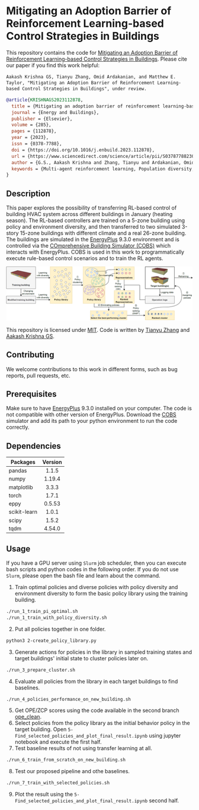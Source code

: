 # Mitigating an Adoption Barrier of Reinforcement Learning-based Control Strategies in Buildings

This repository contains the code for [Mitigating an Adoption Barrier of Reinforcement Learning-based Control Strategies in Buildings](#). Please cite our paper if you find this work helpful:
```
Aakash Krishna GS, Tianyu Zhang, Omid Ardakanian, and Matthew E. Taylor, "Mitigating an Adoption Barrier of Reinforcement Learning-based Control Strategies in Buildings", under review.
```
```Bibtex
@article{KRISHNAGS2023112878,
  title = {Mitigating an adoption barrier of reinforcement learning-based control strategies in buildings},
  journal = {Energy and Buildings},
  publisher = {Elsevier},
  volume = {285},
  pages = {112878},
  year = {2023},
  issn = {0378-7788},
  doi = {https://doi.org/10.1016/j.enbuild.2023.112878},
  url = {https://www.sciencedirect.com/science/article/pii/S0378778823001081},
  author = {G.S., Aakash Krishna and Zhang, Tianyu and Ardakanian, Omid and Taylor, Matthew E.},
  keywords = {Multi-agent reinforcement learning, Population diversity, Off-policy policy evaluation, Sim-to-real transfer}
}
```

## Description
This paper explores the possibility of transferring RL-based control of building HVAC system across different buildings in January (heating season). The RL-based controllers are trained on a 5-zone building using policy and environment diversity, and then transferred to two simulated 3-story 15-zone buildings with different climate and a real 26-zone building. The buildings are simulated in the [EnergyPlus](https://energyplus.net/) 9.3.0 environment and is controlled via the [COmprehensive Building Simulator (COBS)](https://github.com/sustainable-computing/COBS) which interacts with EnergyPlus. COBS is used in this work to programmatically execute rule-based control scenarios and to train the RL agents.

![workflow](workflow.png)

This repository is licensed under [MIT](https://github.com/sustainable-computing/COBS-joint-control/blob/master/LICENSE). 
Code is written by [Tianyu Zhang](https://github.com/skyu0221) and [Aakash Krishna GS](https://github.com/AakashSasikumar).

## Contributing
We welcome contributions to this work in different forms, such as bug reports, pull requests, etc.

## Prerequisites
Make sure to have [EnergyPlus](https://energyplus.net/) 9.3.0 installed on your computer. The code is not compatible with other version of EnergyPlus. Download the [COBS](https://github.com/sustainable-computing/COBS) simulator and add its path to your python environment to run the code correctly.

## Dependencies

| Packages     | Version |
|--------------|:-------:| 
| pandas       |  1.1.5  |
| numpy        | 1.19.4  |
| matplotlib   |  3.3.3  |
| torch        |  1.7.1  |
| eppy         | 0.5.53  |
| scikit-learn |  1.0.1  |
| scipy        |  1.5.2  |
| tqdm         | 4.54.0  |

## Usage
If you have a GPU server using `Slurm` job scheduler, then you can execute bash scripts and python codes in the following order. If you do not use `Slurm`, please open the bash file and learn about the command.
1. Train optimal policies and diverse policies with policy diversity and environment diversity to form the basic policy library using the training building.
```bash
./run_1_train_pi_optimal.sh
./run_1_train_with_policy_diversity.sh
```
2. Put all policies together in one folder.
```bash
python3 2-create_policy_library.py
```
3. Generate actions for policies in the library in sampled training states and target buildings' initial state to cluster policies later on.
```bash
./run_3_prepare_cluster.sh
```
4. Evaluate all policies from the library in each target buildings to find baselines.
```bash
./run_4_policies_performance_on_new_building.sh
```
5. Get OPE/ZCP scores using the code available in the second branch [ope_clean](https://github.com/sustainable-computing/building-MARL/tree/ope_clean).
6. Select policies from the policy library as the initial behavior policy in the target building. Open `5-Find_selected_policies_and_plot_final_result.ipynb` using jupyter notebook and execute the first half.
7. Test baseline results of not using transfer learning at all.
```bash
./run_6_train_from_scratch_on_new_building.sh
```
8. Test our proposed pipeline and othe baselines.
```bash
./run_7_train_with_selected_policies.sh
```
9. Plot the result using the `5-Find_selected_policies_and_plot_final_result.ipynb` second half.
